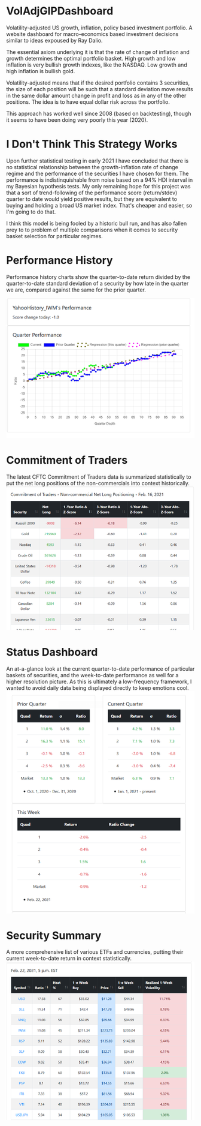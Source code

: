 # VolAdjGIPDashboard
Volatility-adjusted US growth, inflation, policy based investment portfolio. A website dashboard for macro-economics based investment decisions similar to ideas expoused by Ray Dalio. 

The essential axiom underlying it is that the rate of change of inflation and growth determines the optimal portfolio basket. High growth and low inflation is very bullish growth indexes, like the NASDAQ. Low growth and high inflation is bullish gold. 

Volatility-adjusted means that if the desired portfolio contains 3 securities, the size of each position will be such that a standard deviation move results in the same dollar amount change in profit and loss as in any of the other positions. The idea is to have equal dollar risk across the portfolio.

This approach has worked well since 2008 (based on backtesting), though it seems to have been doing very poorly this year (2020). 

# I Don't Think This Strategy Works
Upon further statistical testing in early 2021 I have concluded that there is no statistical relationship between the growth-inflation rate of change regime and the performance of the securities I have chosen for them. The performance is indistinquishable from noise based on a 94% HDI interval in my Bayesian hypothesis tests. My only remaining hope for this project was that a sort of trend-following of the performance score (return/stdev) quarter to date would yield positive results, but they are equivalent to buying and holding a broad US market index. That's cheaper and easier, so I'm going to do that.

I think this model is being fooled by a historic bull run, and has also fallen prey to to problem of multiple comparisons when it comes to security basket selection for particular regimes. 

# Performance History
Performance history charts show the quarter-to-date return divided by the quarter-to-date standard deviation of a security by how late in the quarter we are, compared against the same for the prior quarter.

![Performance History Charts](performance_history.png)

# Commitment of Traders
The latest CFTC Commitment of Traders data is summarized statistically to put the net long positions of the non-commercials into context historically.
![Commitment of Traders Summary](COT.png)

# Status Dashboard
An at-a-glance look at the current quarter-to-date performance of particular baskets of securities, and the week-to-date performance as well for a higher resolution picture. As this is ultimately a low-frequency framework, I wanted to avoid daily data being displayed directly to keep emotions cool.
![Status Dashboard](status_tables.png)

# Security Summary
A more comprehensive list of various ETFs and currencies, putting their current week-to-date return in context statistically. 
![Summary](summary.png)
